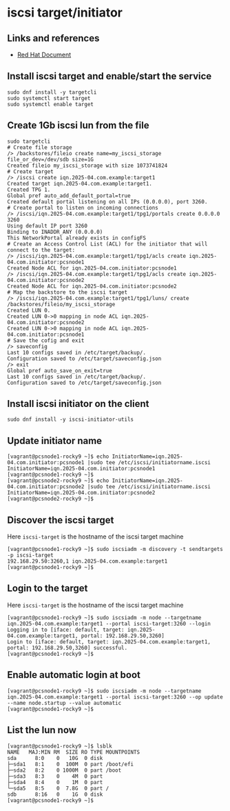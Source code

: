 # iscsi target/initiator

## Links and references
 * [Red Hat Document](https://docs.redhat.com/en/documentation/red_hat_enterprise_linux/9/html/managing_storage_devices/configuring-an-iscsi-target_managing-storage-devices#creating-a-fileio-storage-object_configuring-an-iscsi-target)

## Install iscsi target and enable/start the service
```shell
sudo dnf install -y targetcli
sudo systemctl start target
sudo systemctl enable target
```

## Create 1Gb iscsi lun from the file
```shell
sudo targetcli
# Create file storage
/> /backstores/fileio create name=my_iscsi_storage file_or_dev=/dev/sdb size=1G
Created fileio my_iscsi_storage with size 1073741824
# Create target
/> /iscsi create iqn.2025-04.com.example:target1
Created target iqn.2025-04.com.example:target1.
Created TPG 1.
Global pref auto_add_default_portal=true
Created default portal listening on all IPs (0.0.0.0), port 3260.
# Create portal to listen on incoming connections
/> /iscsi/iqn.2025-04.com.example:target1/tpg1/portals create 0.0.0.0 3260
Using default IP port 3260
Binding to INADDR_ANY (0.0.0.0)
This NetworkPortal already exists in configFS
# Create an Access Control List (ACL) for the initiator that will connect to the target:
/> /iscsi/iqn.2025-04.com.example:target1/tpg1/acls create iqn.2025-04.com.initiator:pcsnode1
Created Node ACL for iqn.2025-04.com.initiator:pcsnode1
/> /iscsi/iqn.2025-04.com.example:target1/tpg1/acls create iqn.2025-04.com.initiator:pcsnode2
Created Node ACL for iqn.2025-04.com.initiator:pcsnode2
# Map the backstore to the iscsi target
/> /iscsi/iqn.2025-04.com.example:target1/tpg1/luns/ create /backstores/fileio/my_iscsi_storage
Created LUN 0.
Created LUN 0->0 mapping in node ACL iqn.2025-04.com.initiator:pcsnode2
Created LUN 0->0 mapping in node ACL iqn.2025-04.com.initiator:pcsnode1
# Save the cofig and exit
/> saveconfig
Last 10 configs saved in /etc/target/backup/.
Configuration saved to /etc/target/saveconfig.json
/> exit
Global pref auto_save_on_exit=true
Last 10 configs saved in /etc/target/backup/.
Configuration saved to /etc/target/saveconfig.json
```

## Install iscsi initiator on the client
```shell
sudo dnf install -y iscsi-initiator-utils
```
## Update initiator name
```shell
[vagrant@pcsnode1-rocky9 ~]$ echo InitiatorName=iqn.2025-04.com.initiator:pcsnode1 |sudo tee /etc/iscsi/initiatorname.iscsi
InitiatorName=iqn.2025-04.com.initiator:pcsnode1
[vagrant@pcsnode1-rocky9 ~]$
[vagrant@pcsnode2-rocky9 ~]$ echo InitiatorName=iqn.2025-04.com.initiator:pcsnode2 |sudo tee /etc/iscsi/initiatorname.iscsi
InitiatorName=iqn.2025-04.com.initiator:pcsnode2
[vagrant@pcsnode2-rocky9 ~]$ 
```

## Discover the iscsi target
Here `iscsi-target` is the hostname of the iscsi target machine
```shell
[vagrant@pcsnode1-rocky9 ~]$ sudo iscsiadm -m discovery -t sendtargets -p iscsi-target 
192.168.29.50:3260,1 iqn.2025-04.com.example:target1
[vagrant@pcsnode1-rocky9 ~]$ 
```

## Login to the target
Here `iscsi-target` is the hostname of the iscsi target machine
```shell
[vagrant@pcsnode1-rocky9 ~]$ sudo iscsiadm -m node --targetname iqn.2025-04.com.example:target1 --portal iscsi-target:3260 --login
Logging in to [iface: default, target: iqn.2025-04.com.example:target1, portal: 192.168.29.50,3260]
Login to [iface: default, target: iqn.2025-04.com.example:target1, portal: 192.168.29.50,3260] successful.
[vagrant@pcsnode1-rocky9 ~]$
```

## Enable automatic login at boot
```shell
[vagrant@pcsnode1-rocky9 ~]$ sudo iscsiadm -m node --targetname iqn.2025-04.com.example:target1 --portal iscsi-target:3260 --op update --name node.startup --value automatic
[vagrant@pcsnode1-rocky9 ~]$
```

## List the lun now
```shell
[vagrant@pcsnode1-rocky9 ~]$ lsblk
NAME   MAJ:MIN RM  SIZE RO TYPE MOUNTPOINTS
sda      8:0    0   10G  0 disk 
├─sda1   8:1    0  100M  0 part /boot/efi
├─sda2   8:2    0 1000M  0 part /boot
├─sda3   8:3    0    4M  0 part 
├─sda4   8:4    0    1M  0 part 
└─sda5   8:5    0  7.8G  0 part /
sdb      8:16   0    1G  0 disk 
[vagrant@pcsnode1-rocky9 ~]$
```





